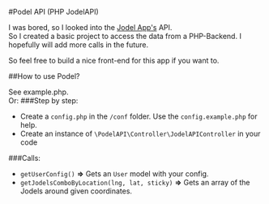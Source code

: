 #Podel API (PHP JodelAPI)  

I was bored, so I looked into the [Jodel App's](https://jodel-app.com/) API.  
So I created a basic project to access the data from a PHP-Backend. I hopefully will add more calls in the future.  
  
So feel free to build a nice front-end for this app if you want to.  
  
##How to use Podel?  
  
See example.php.  
Or:
###Step by step:
- Create a `config.php` in the `/conf` folder. Use the `config.example.php` for help.
- Create an instance of `\PodelAPI\Controller\JodelAPIController` in your code
  
  
###Calls:
- `getUserConfig()` **=>** Gets an `User` model with your config.
- `getJodelsComboByLocation(lng, lat, sticky)` **=>** Gets an array of the Jodels around given coordinates.